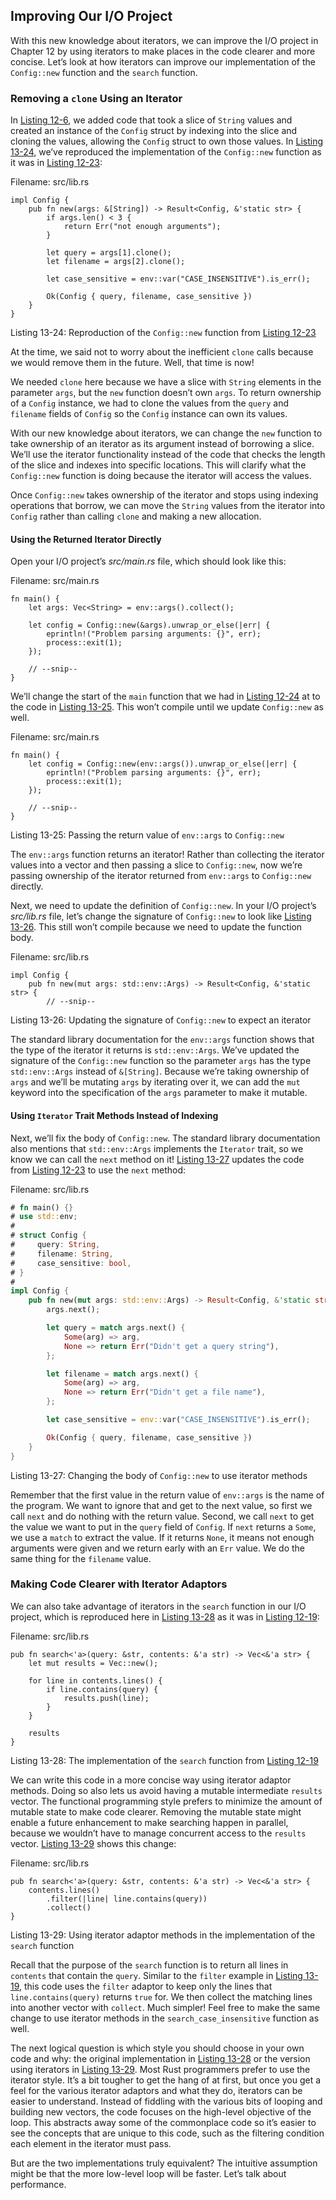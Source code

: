 ## Improving Our I/O Project

With this new knowledge about iterators, we can improve the I/O project in
Chapter 12 by using iterators to make places in the code clearer and more
concise. Let’s look at how iterators can improve our implementation of the
`Config::new` function and the `search` function.


### Removing a `clone` Using an Iterator

In [Listing 12-6][Listing-12-6], we added code that took a slice of `String` values and created
an instance of the `Config` struct by indexing into the slice and cloning the
values, allowing the `Config` struct to own those values. In [Listing 13-24][Listing-13-24],
we’ve reproduced the implementation of the `Config::new` function as it was in
[Listing 12-23][Listing-12-23]:

<span class="filename">Filename: src/lib.rs</span>

[Listing-13-24]: #Listing-13-24
<a name="Listing-13-24"></a>

```rust,ignore
impl Config {
    pub fn new(args: &[String]) -> Result<Config, &'static str> {
        if args.len() < 3 {
            return Err("not enough arguments");
        }

        let query = args[1].clone();
        let filename = args[2].clone();

        let case_sensitive = env::var("CASE_INSENSITIVE").is_err();

        Ok(Config { query, filename, case_sensitive })
    }
}
```

<span class="caption">Listing 13-24: Reproduction of the `Config::new` function
from [Listing 12-23][Listing-12-23]</span>

At the time, we said not to worry about the inefficient `clone` calls because
we would remove them in the future. Well, that time is now!

We needed `clone` here because we have a slice with `String` elements in the
parameter `args`, but the `new` function doesn’t own `args`. To return
ownership of a `Config` instance, we had to clone the values from the `query`
and `filename` fields of `Config` so the `Config` instance can own its values.

With our new knowledge about iterators, we can change the `new` function to
take ownership of an iterator as its argument instead of borrowing a slice.
We’ll use the iterator functionality instead of the code that checks the length
of the slice and indexes into specific locations. This will clarify what the
`Config::new` function is doing because the iterator will access the values.

Once `Config::new` takes ownership of the iterator and stops using indexing
operations that borrow, we can move the `String` values from the iterator into
`Config` rather than calling `clone` and making a new allocation.

#### Using the Returned Iterator Directly

Open your I/O project’s *src/main.rs* file, which should look like this:

<span class="filename">Filename: src/main.rs</span>

```rust,ignore
fn main() {
    let args: Vec<String> = env::args().collect();

    let config = Config::new(&args).unwrap_or_else(|err| {
        eprintln!("Problem parsing arguments: {}", err);
        process::exit(1);
    });

    // --snip--
}
```

We’ll change the start of the `main` function that we had in [Listing 12-24][Listing-12-24] at
to the code in [Listing 13-25][Listing-13-25]. This won’t compile until we update `Config::new`
as well.

<span class="filename">Filename: src/main.rs</span>

[Listing-13-25]: #Listing-13-25
<a name="Listing-13-25"></a>

```rust,ignore
fn main() {
    let config = Config::new(env::args()).unwrap_or_else(|err| {
        eprintln!("Problem parsing arguments: {}", err);
        process::exit(1);
    });

    // --snip--
}
```

<span class="caption">Listing 13-25: Passing the return value of `env::args` to
`Config::new`</span>

The `env::args` function returns an iterator! Rather than collecting the
iterator values into a vector and then passing a slice to `Config::new`, now
we’re passing ownership of the iterator returned from `env::args` to
`Config::new` directly.

Next, we need to update the definition of `Config::new`. In your I/O project’s
*src/lib.rs* file, let’s change the signature of `Config::new` to look like
[Listing 13-26][Listing-13-26]. This still won’t compile because we need to update the function
body.

<span class="filename">Filename: src/lib.rs</span>

[Listing-13-26]: #Listing-13-26
<a name="Listing-13-26"></a>

```rust,ignore
impl Config {
    pub fn new(mut args: std::env::Args) -> Result<Config, &'static str> {
        // --snip--
```

<span class="caption">Listing 13-26: Updating the signature of `Config::new` to
expect an iterator</span>

The standard library documentation for the `env::args` function shows that the
type of the iterator it returns is `std::env::Args`. We’ve updated the
signature of the `Config::new` function so the parameter `args` has the type
`std::env::Args` instead of `&[String]`. Because we’re taking ownership of
`args` and we’ll be mutating `args` by iterating over it, we can add the `mut`
keyword into the specification of the `args` parameter to make it mutable.

#### Using `Iterator` Trait Methods Instead of Indexing

Next, we’ll fix the body of `Config::new`. The standard library documentation
also mentions that `std::env::Args` implements the `Iterator` trait, so we know
we can call the `next` method on it! [Listing 13-27][Listing-13-27] updates the code from
[Listing 12-23][Listing-12-23] to use the `next` method:

<span class="filename">Filename: src/lib.rs</span>

[Listing-13-27]: #Listing-13-27
<a name="Listing-13-27"></a>

```rust
# fn main() {}
# use std::env;
#
# struct Config {
#     query: String,
#     filename: String,
#     case_sensitive: bool,
# }
#
impl Config {
    pub fn new(mut args: std::env::Args) -> Result<Config, &'static str> {
        args.next();

        let query = match args.next() {
            Some(arg) => arg,
            None => return Err("Didn't get a query string"),
        };

        let filename = match args.next() {
            Some(arg) => arg,
            None => return Err("Didn't get a file name"),
        };

        let case_sensitive = env::var("CASE_INSENSITIVE").is_err();

        Ok(Config { query, filename, case_sensitive })
    }
}
```

<span class="caption">Listing 13-27: Changing the body of `Config::new` to use
iterator methods</span>

Remember that the first value in the return value of `env::args` is the name of
the program. We want to ignore that and get to the next value, so first we call
`next` and do nothing with the return value. Second, we call `next` to get the
value we want to put in the `query` field of `Config`. If `next` returns a
`Some`, we use a `match` to extract the value. If it returns `None`, it means
not enough arguments were given and we return early with an `Err` value. We do
the same thing for the `filename` value.

### Making Code Clearer with Iterator Adaptors

We can also take advantage of iterators in the `search` function in our I/O
project, which is reproduced here in [Listing 13-28][Listing-13-28] as it was in [Listing 12-19][Listing-12-19]:

<span class="filename">Filename: src/lib.rs</span>

[Listing-13-28]: #Listing-13-28
<a name="Listing-13-28"></a>

```rust,ignore
pub fn search<'a>(query: &str, contents: &'a str) -> Vec<&'a str> {
    let mut results = Vec::new();

    for line in contents.lines() {
        if line.contains(query) {
            results.push(line);
        }
    }

    results
}
```

<span class="caption">Listing 13-28: The implementation of the `search`
function from [Listing 12-19][Listing-12-19]</span>

We can write this code in a more concise way using iterator adaptor methods.
Doing so also lets us avoid having a mutable intermediate `results` vector. The
functional programming style prefers to minimize the amount of mutable state to
make code clearer. Removing the mutable state might enable a future enhancement
to make searching happen in parallel, because we wouldn’t have to manage
concurrent access to the `results` vector. [Listing 13-29][Listing-13-29] shows this change:

<span class="filename">Filename: src/lib.rs</span>

[Listing-13-29]: #Listing-13-29
<a name="Listing-13-29"></a>

```rust,ignore
pub fn search<'a>(query: &str, contents: &'a str) -> Vec<&'a str> {
    contents.lines()
        .filter(|line| line.contains(query))
        .collect()
}
```

<span class="caption">Listing 13-29: Using iterator adaptor methods in the
implementation of the `search` function</span>

Recall that the purpose of the `search` function is to return all lines in
`contents` that contain the `query`. Similar to the `filter` example in [Listing 13-19][Listing-13-19],
this code uses the `filter` adaptor to keep only the lines that
`line.contains(query)` returns `true` for. We then collect the matching lines
into another vector with `collect`. Much simpler! Feel free to make the same
change to use iterator methods in the `search_case_insensitive` function as
well.

The next logical question is which style you should choose in your own code and
why: the original implementation in [Listing 13-28][Listing-13-28] or the version using
iterators in [Listing 13-29][Listing-13-29]. Most Rust programmers prefer to use the iterator
style. It’s a bit tougher to get the hang of at first, but once you get a feel
for the various iterator adaptors and what they do, iterators can be easier to
understand. Instead of fiddling with the various bits of looping and building
new vectors, the code focuses on the high-level objective of the loop. This
abstracts away some of the commonplace code so it’s easier to see the concepts
that are unique to this code, such as the filtering condition each element in
the iterator must pass.

But are the two implementations truly equivalent? The intuitive assumption
might be that the more low-level loop will be faster. Let’s talk about
performance.

[Listing-13-19]: ch13-02-iterators.html#Listing-13-19
[Listing-12-24]: ch12-06-writing-to-stderr-instead-of-stdout.html#Listing-12-24
[Listing-12-6]: ch12-03-improving-error-handling-and-modularity.html#Listing-12-6
[Listing-12-23]: ch12-05-working-with-environment-variables.html#Listing-12-23
[Listing-13-24]: ch13-03-improving-our-io-project.html#Listing-13-24
[Listing-13-25]: ch13-03-improving-our-io-project.html#Listing-13-25
[Listing-13-26]: ch13-03-improving-our-io-project.html#Listing-13-26
[Listing-13-27]: ch13-03-improving-our-io-project.html#Listing-13-27
[Listing-13-28]: ch13-03-improving-our-io-project.html#Listing-13-28
[Listing-13-29]: ch13-03-improving-our-io-project.html#Listing-13-29
[Listing-12-19]: ch12-04-testing-the-librarys-functionality.html#Listing-12-19
